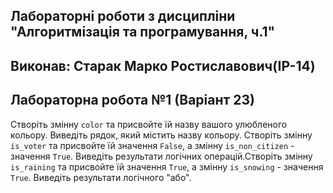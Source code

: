 ## Лабораторні роботи з дисципліни "Алгоритмізація та програмування, ч.1"

## Виконав: Старак Марко Ростиславович(ІР-14)
## Лабораторна робота №1 (Варіант 23)

Створіть змінну `color` та присвойте їй назву вашого улюбленого кольору. Виведіть рядок, який містить назву кольору. 
Створіть змінну `is_voter` та присвойте їй значення `False`, а змінну `is_non_citizen` - значення `True`. 
Виведіть результати логічних операцій.Створіть змінну `is_raining` та присвойте їй значення `True`, а змінну `is_snowing` - значення `True`. 
Виведіть результати логічного "або".
